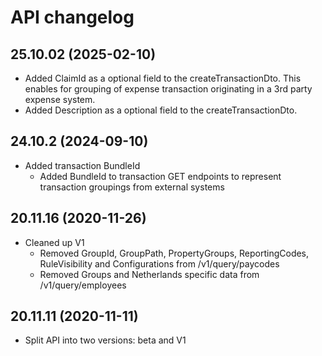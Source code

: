 # API changelog
## 25.10.02 (2025-02-10)
- Added ClaimId as a optional field to the createTransactionDto. This enables for grouping of expense transaction originating in a 3rd party expense system.
- Added Description as a optional field to the createTransactionDto.

## 24.10.2 (2024-09-10)
- Added transaction BundleId
    - Added BundleId to transaction GET endpoints to represent transaction groupings from external systems
      
## 20.11.16 (2020-11-26)
- Cleaned up V1
    - Removed GroupId, GroupPath, PropertyGroups, ReportingCodes, RuleVisibility and Configurations from /v1/query/paycodes
    - Removed Groups and Netherlands specific data from /v1/query/employees

## 20.11.11 (2020-11-11)
- Split API into two versions: beta and V1
